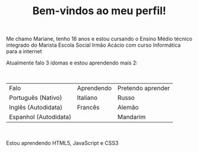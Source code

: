 <h1 align="center"> Bem-vindos ao meu perfil! </h1>
<br>
<p>Me chamo Mariane, tenho 16 anos e estou cursando o Ensino Médio técnico integrado do Marista Escola Social Irmão Acácio com curso Informática para a internet</p>
<p>Atualmente falo 3 idomas e estou aprendendo mais 2:</p>
<br>
<table>
  <tr>
    <td> Falo</td>
    <td>Aprendendo</td>
    <td>Pretendo aprender</td>
  </tr>
  <tr>
    <td>Português (Nativo)</td>
    <td>Italiano</td>
    <td>Russo</td>
  </tr>
  <tr>
    <td>Inglês (Autodidata)</td>
    <td>Francês</td>
    <td>Alemão</td>
  </tr>
  <tr>
    <td>Espanhol (Autodidata)</td>
    <td></td>
    <td>Mandarim</td>
  </tr>
</table>
<br>
<p>Estou aprendendo HTML5, JavaScript e CSS3</p>


